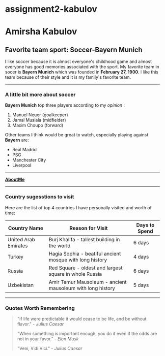 # assignment2-kabulov

# Amirsha Kabulov
## Favorite team sport: Soccer-Bayern Munich

I like soccer because it is almost everyone's childhood game and almost everyone has good memories associated with the sport. My favorite team in socer is **Bayern Munich** which was founded in **February 27, 1900**. I like this team because of their style and it is my family's favorite team.

---

### A little bit more about soccer
**Bayern Munich** top three players according to my *opinion* :
1. Manuel Neuer (goalkeeper)
2. Jamal Musiala (midfielder)
3. Maxim Choupo (forward)

Other teams I think would be great to watch, especially playing against **Bayern** are:
* Real Madrid
* PSG
* Manchester City
* Liverpool

***
**[AboutMe](AboutMe.md)**

***
### Country sugesstions to visit
Here are the list of top 4 countries I have personally visited and worth of time:

|Country Name | Reason for Visit                                   | Days to Spend |
|     ---     |       ---                                          |      ---      |
|United Arab Emirates| Burj Khalifa - tallest building in the world| 6 days
|Turkey              | Hagia Sophia - beatiful ancient mosque with long history| 4 days|
|Russia              | Red Square - oldest and largest square in whole Russia| 6 days|
|Uzbekistan          | Amir Temur Mausoleum - ancient mausoleum with long history| 5 days|

***
### Quotes Worth Remembering
> "If life were predictable it would cease to be life, and be without flavor." - *Julius Caesar*
> 
> "When something is important enough, you do it even if the odds are not in your favor." - *Elon Musk*
> 
> "Veni, Vidi Vici." - *Julius Caesar* 
